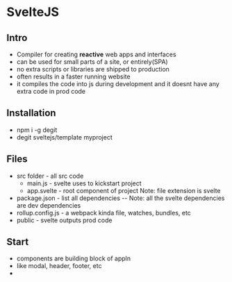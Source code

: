 # SvelteJS

## Intro

* Compiler for creating **reactive** web apps and interfaces
* can be used for small parts of a site, or entirely(SPA)
* no extra scripts or libraries are shipped to production
* often results in a faster running website
* it compiles the code into js during development and it doesnt have any extra code in prod code

## Installation
* npm i -g degit
* degit sveltejs/template myproject
  
## Files

* src folder - all src code
  * main.js - svelte uses to kickstart project
  * app.svelte - root component of project Note: file extension is svelte
* package.json - list all dependencies -- Note: all the svelte dependencies are dev dependencies
* rollup.config.js - a webpack kinda file, watches, bundles, etc
* public - svelte outputs prod code

## Start

* components are building block of appln
* like modal, header, footer, etc
* 